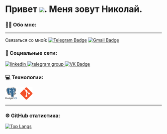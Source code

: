 Привет ![](https://user-images.githubusercontent.com/18350557/176309783-0785949b-9127-417c-8b55-ab5a4333674e.gif). Меня зовут Николай.
===============================================================================================================================

### :man_technologist: Обо мне:


---
Связаться со мной:  [![Telegram Badge](https://img.shields.io/badge/-abkolia-blue?style=flat&logo=Telegram&logoColor=white)](https://t.me/abkolia) [![Gmail Badge](https://img.shields.io/badge/-Gmail-red?style=flat&logo=Gmail&logoColor=white)](mailto:vkkolyanabdullaev@gmail.com)

### 🤝 Социальные сети:

  <div id="badges">
  <a href="https://www.linkedin.com/in/nickolay-abdullaev-954b47270/" target="_blank">
      <img src="https://cdn-icons-png.flaticon.com/512/2504/2504799.png" width="40" height="40" alt="linkedin" />
    </a>
    <a href="https://t.me/becoder22" target="_blank">
      <img src="https://cdn-icons-png.flaticon.com/512/2111/2111646.png" width="40" height="40" alt="telegram group" />
    </a>
    <a href="https://vk.com/nickokun" target="_blank">
      <img src="https://cdn-icons-png.flaticon.com/512/145/145813.png" width="40" height="40" alt="VK Badge"/>
    </a>
  </div>
 
### 💻 Технологии:

<div>
  <img src="https://github.com/devicons/devicon/blob/master/icons/postgresql/postgresql-original-wordmark.svg" title="postgres" alt="postgres" width="40" height="40"/>&nbsp
  <img src="https://github.com/devicons/devicon/blob/master/icons/git/git-original.svg" title="git" alt="git" width="40" height="40"/>&nbsp
</div>

---
 
### ⚙️ GitHub статистика:
[![Top Langs](https://github-readme-stats.vercel.app/api/top-langs/?username=abkolia)](https://github.com/anuraghazra/github-readme-stats)
